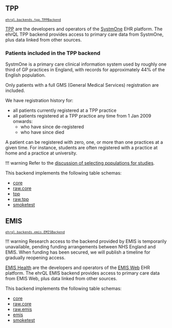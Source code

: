 ## TPP
<small class="subtitle">
  <a href="https://github.com/opensafely-core/ehrql/blob/main/ehrql/backends/tpp.py">
    <code>ehrql.backends.tpp.TPPBackend</code>
  </a>
</small>

[TPP](https://tpp-uk.com/) are the developers and operators of the
[SystmOne](https://tpp-uk.com/products/) EHR platform. The ehrQL TPP backend
provides access to primary care data from SystmOne, plus data linked from other
sources.

### Patients included in the TPP backend

SystmOne is a primary care clinical information system
used by roughly one third of GP practices in England,
with records for approximately 44% of the English population.

Only patients with a full GMS (General Medical Services) registration are included.

We have registration history for:

* all patients currently registered at a TPP practice
* all patients registered at a TPP practice any time from 1 Jan 2009 onwards:
    * who have since de-registered
    * who have since died

A patient can be registered with zero, one, or more than one practices at a given
time. For instance, students are often registered with a practice at home and a
practice at university.

!!! warning
    Refer to the [discussion of selecting populations for studies](../explanation/selecting-populations-for-study.md).

This backend implements the following table schemas:

 * [core](schemas/core.md)
 * [raw.core](schemas/raw.core.md)
 * [tpp](schemas/tpp.md)
 * [raw.tpp](schemas/raw.tpp.md)
 * [smoketest](schemas/smoketest.md)

## EMIS
<small class="subtitle">
  <a href="https://github.com/opensafely-core/ehrql/blob/main/ehrql/backends/emis.py">
    <code>ehrql.backends.emis.EMISBackend</code>
  </a>
</small>

!!! warning
    Research access to the backend provided by EMIS is temporarily unavailable,
    pending funding arrangements between NHS England and EMIS.
    When funding has been secured,
    we will publish a timeline for gradually reopening access.

[EMIS Health](https://www.emishealth.com/) are the developers and operators of the
[EMIS Web](https://www.emishealth.com/products/emis-web) EHR platform. The ehrQL
EMIS backend provides access to primary care data from EMIS Web, plus data linked
from other sources.

This backend implements the following table schemas:

 * [core](schemas/core.md)
 * [raw.core](schemas/raw.core.md)
 * [raw.emis](schemas/raw.emis.md)
 * [emis](schemas/emis.md)
 * [smoketest](schemas/smoketest.md)
